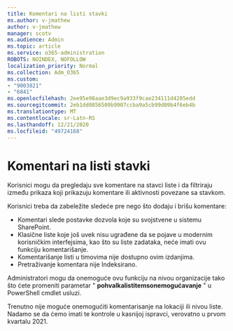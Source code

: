 ```yaml
---
title: Komentari na listi stavki
ms.author: v-jmathew
author: v-jmathew
manager: scotv
ms.audience: Admin
ms.topic: article
ms.service: o365-administration
ROBOTS: NOINDEX, NOFOLLOW
localization_priority: Normal
ms.collection: Adm_O365
ms.custom:
- "9003821"
- "6841"
ms.openlocfilehash: 2ee95e98aae3d9ec9a933f9cae234111d4285edd
ms.sourcegitcommit: 2eb1dd0856509b9907ccba9a5cb99d09b4f6eb4b
ms.translationtype: MT
ms.contentlocale: sr-Latn-RS
ms.lasthandoff: 12/21/2020
ms.locfileid: "49724168"
---
```

# <a name="comments-on-list-items"></a>Komentari na listi stavki

Korisnici mogu da pregledaju sve komentare na stavci liste i da filtriraju između prikaza koji prikazuju komentare ili aktivnosti povezane sa stavkom.

Korisnici treba da zabeležite sledeće pre nego što dodaju i brišu komentare:

- Komentari slede postavke dozvola koje su svojstvene u sistemu SharePoint.
- Klasične liste koje još uvek nisu ugrađene da se pojave u modernim korisničkim interfejsima, kao što su liste zadataka, neće imati ovu funkciju komentarišanje.
- Komentarišanje listi u timovima nije dostupno ovim izdanjima.
- Pretraživanje komentara nije Indeksirano.

Administratori mogu da onemoguće ovu funkciju na nivou organizacije tako što ćete promeniti parametar " **pohvalkalistitemsonemogućavanje** "  u PowerShell cmdlet usluzi.

Trenutno nije moguće onemogućiti komentarisanje na lokaciji ili nivou liste. Nadamo se da ćemo imati te kontrole u kasnijoj ispravci, verovatno u prvom kvartalu 2021.
